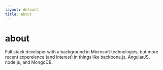 ```yaml
---
layout: default
title: about
---
```


about
====================

<div class="profile-circular"></div>Full stack developer with a background in Microsoft technologies, but more recent expereience (and interest) in things like backbone.js, AngularJS, node.js, and MongoDB.